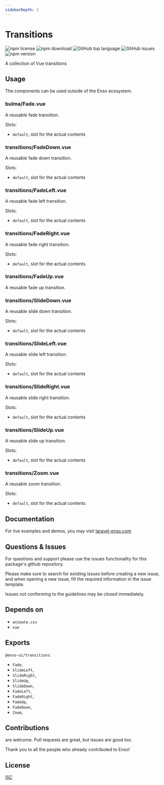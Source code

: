 ```yaml
---
sidebarDepth: 3
---
```


# Transitions

![npm license](https://img.shields.io/npm/l/@enso-ui/transitions.svg) 
![npm download](https://img.shields.io/npm/dm/@enso-ui/transitions.svg) 
![GitHub top language](https://img.shields.io/github/languages/top/enso-ui/transitions.svg) 
![GitHub issues](https://img.shields.io/github/issues/enso-ui/transitions.svg) 
![npm version](https://img.shields.io/npm/v/@enso-ui/transitions.svg) 

A collection of Vue transitions

## Usage
The components can be used outside of the Enso ecosystem.

### bulma/Fade.vue
A reusable fade transition.

Slots:
- `default`, slot for the actual contents

### transitions/FadeDown.vue
A reusable fade down transition.

Slots:
- `default`, slot for the actual contents

### transitions/FadeLeft.vue
A reusable fade left transition.

Slots:
- `default`, slot for the actual contents

### transitions/FadeRight.vue
A reusable fade right transition.

Slots:
- `default`, slot for the actual contents

### transitions/FadeUp.vue
A reusable fade up transition.

### transitions/SlideDown.vue
A reusable slide down transition.

Slots:
- `default`, slot for the actual contents

### transitions/SlideLeft.vue
A reusable slide left transition.

Slots:
- `default`, slot for the actual contents

### transitions/SlideRight.vue
A reusable slide right transition.

Slots:
- `default`, slot for the actual contents

### transitions/SlideUp.vue
A reusable slide up transition.

Slots:
- `default`, slot for the actual contents

### transitions/Zoom.vue
A reusable zoom transition.

Slots:
- `default`, slot for the actual contents

## Documentation

For live examples and demos, you may visit [laravel-enso.com](https://www.laravel-enso.com)

## Questions & Issues

For questions and support please use the issues functionality
for this package's github repository.

Please make sure to search for existing issues before creating a new issue,
and when opening a new issue, fill the required information in the issue template.

Issues not conforming to the guidelines may be closed immediately.

## Depends on

- `animate.css`
- `vue`

## Exports

`@enso-ui/transitions`:
- `Fade`,
- `SlideLeft`,
- `SlideRight`,
- `SlideUp`,
- `SlideDown`,
- `FadeLeft`,
- `FadeRight`,
- `FadeUp`,
- `FadeDown`,
- `Zoom`,

## Contributions

are welcome. Pull requests are great, but issues are good too.

Thank you to all the people who already contributed to Enso!

## License

[ISC](https://opensource.org/licenses/ISC)
